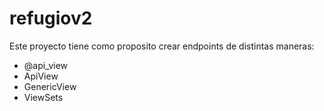 # refugiov2

Este proyecto tiene como proposito crear endpoints de distintas maneras:

* @api_view
* ApiView
* GenericView
* ViewSets
